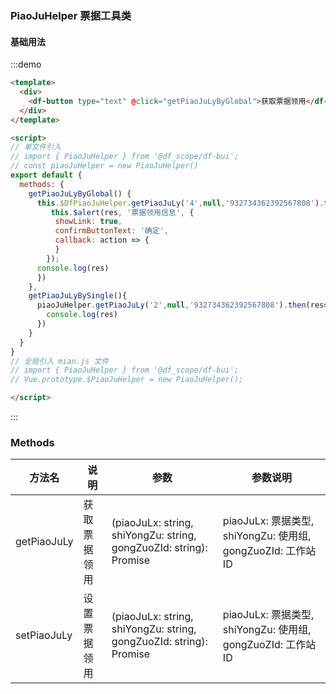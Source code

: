
### PiaoJuHelper 票据工具类

#### 基础用法


:::demo

```html
<template>
  <div>
    <df-button type="text" @click="getPiaoJuLyByGlobal">获取票据领用</df-button>
  </div>
</template>

<script>
// 单文件引入
// import { PiaoJuHelper } from '@df_scope/df-bui';
// const piaoJuHelper = new PiaoJuHelper()
export default {
  methods: {
    getPiaoJuLyByGlobal() {
      this.$DfPiaoJuHelper.getPiaoJuLy('4',null,'932734362392567808').then(res=>{
         this.$alert(res, '票据领用信息', {
          showLink: true,
          confirmButtonText: '确定',
          callback: action => {
          }
        });
      console.log(res)
      })
    },
    getPiaoJuLyBySingle(){
      piaoJuHelper.getPiaoJuLy('2',null,'932734362392567808').then(res=>{
        console.log(res)
      })
    }
  }
}
// 全局引入 mian.js 文件
// import { PiaoJuHelper } from '@df_scope/df-bui';
// Vue.prototype.$PiaoJuHelper = new PiaoJuHelper();

</script>

```

:::

### Methods

| 方法名 | 说明 | 参数 | 参数说明|
| ---- | ---- | ---- |----|
| getPiaoJuLy | 获取票据领用 | (piaoJuLx: string, shiYongZu: string, gongZuoZId: string): Promise |piaoJuLx: 票据类型, shiYongZu: 使用组, gongZuoZId: 工作站ID|
| setPiaoJuLy | 设置票据领用 | (piaoJuLx: string, shiYongZu: string, gongZuoZId: string): Promise |piaoJuLx: 票据类型, shiYongZu: 使用组, gongZuoZId: 工作站ID|